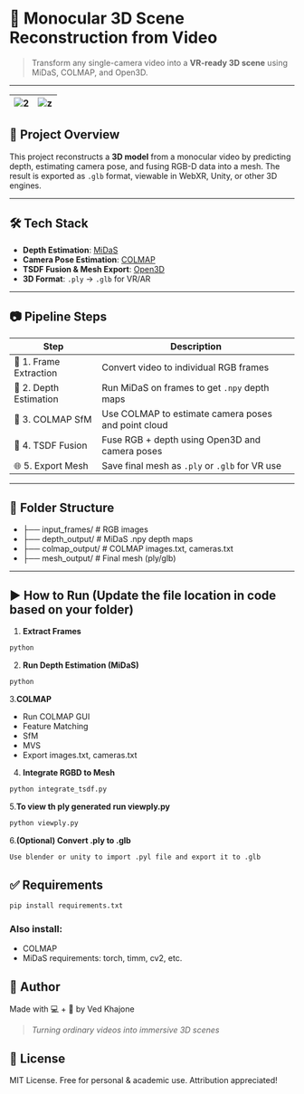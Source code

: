 # 🧠 Monocular 3D Scene Reconstruction from Video

> Transform any single-camera video into a **VR-ready 3D scene** using MiDaS, COLMAP, and Open3D.
---
 | ![2](imgs/room.gif)   | ![z](imgs/3d.gif) |
| ------------------------------ | ---------------------------- |

## 🚀 Project Overview

This project reconstructs a **3D model** from a monocular video by predicting depth, estimating camera pose, and fusing RGB-D data into a mesh. The result is exported as `.glb` format, viewable in WebXR, Unity, or other 3D engines.

---

## 🛠️ Tech Stack

- **Depth Estimation**: [MiDaS](https://github.com/isl-org/MiDaS)
- **Camera Pose Estimation**: [COLMAP](https://colmap.github.io/)
- **TSDF Fusion & Mesh Export**: [Open3D](http://www.open3d.org/)
- **3D Format**: `.ply` → `.glb` for VR/AR

---

## 📷 Pipeline Steps

| Step | Description |
|------|-------------|
| 🎥 1. Frame Extraction | Convert video to individual RGB frames |
| 🌊 2. Depth Estimation | Run MiDaS on frames to get `.npy` depth maps |
| 📸 3. COLMAP SfM       | Use COLMAP to estimate camera poses and point cloud |
| 🧱 4. TSDF Fusion      | Fuse RGB + depth using Open3D and camera poses |
| 🌐 5. Export Mesh      | Save final mesh as `.ply` or `.glb` for VR use |

---

## 📂 Folder Structure

- ├── input_frames/ # RGB images
- ├── depth_output/ # MiDaS .npy depth maps
- ├── colmap_output/ # COLMAP images.txt, cameras.txt
- ├── mesh_output/ # Final mesh (ply/glb)
---

## ▶️ How to Run (Update the file location in code based on your folder)

1. **Extract Frames**
```bash
python 
```
2. **Run Depth Estimation (MiDaS)**
```bash
python 
```
3.**COLMAP**
- Run COLMAP GUI
- Feature Matching
- SfM
- MVS
- Export images.txt, cameras.txt
  
4. **Integrate RGBD to Mesh**
```bash
python integrate_tsdf.py
```
5.**To view th ply generated run viewply.py**
```bash
python viewply.py
```
6.**(Optional) Convert .ply to .glb**
```bash
Use blender or unity to import .pyl file and export it to .glb
```
## ✅ Requirements
```bash
pip install requirements.txt
```
### Also install:
- COLMAP
- MiDaS requirements: torch, timm, cv2, etc.

## 🙌 Author
Made with 💻 + 🧠 by Ved Khajone
> _Turning ordinary videos into immersive 3D scenes_

## 📜 License
MIT License. Free for personal & academic use. Attribution appreciated!
